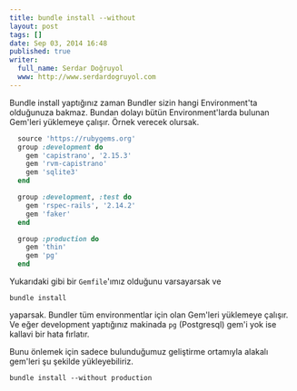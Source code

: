 ```yaml
---
title: bundle install --without
layout: post
tags: []
date: Sep 03, 2014 16:48
published: true
writer:
  full_name: Serdar Doğruyol
  www: http://www.serdardogruyol.com
---
```


Bundle install yaptığınız zaman Bundler sizin hangi Environment'ta olduğunuza bakmaz. Bundan dolayı
bütün Environment'larda bulunan Gem'leri yüklemeye çalışır. Örnek verecek olursak.

  ```ruby
    source 'https://rubygems.org'
    group :development do
      gem 'capistrano', '2.15.3'
      gem 'rvm-capistrano'
      gem 'sqlite3'
    end

    group :development, :test do
      gem 'rspec-rails', '2.14.2'
      gem 'faker'
    end

    group :production do
      gem 'thin'
      gem 'pg'
    end
  ```
  
Yukarıdaki gibi bir `Gemfile`'ımız olduğunu varsayarsak ve

    bundle install

yaparsak. Bundler tüm environmentlar için olan Gem'leri yüklemeye çalışır. Ve eğer
development yaptığınız makinada `pg` (Postgresql) gem'i yok ise kallavi bir hata fırlatır.

Bunu önlemek için sadece bulunduğumuz geliştirme ortamıyla alakalı gem'leri şu şekilde
yükleyebiliriz.

    bundle install --without production
